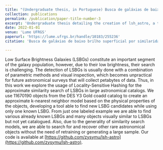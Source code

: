 ```yaml
---
title: "(Undergraduate thesis, in Portuguese) Busca de galáxias de baixo brilho superficial por similaridade em grandes catálogos astronômicos"
collection: publications
permalink: /publication/paper-title-number-3
excerpt: 'Undergraduate thesis detailing the creation of lsh_astro, a tool that uses Locality-Sensitive Hashing with PySpark to perform an approximate similarity search of Low Surface Brightness Galaxies (LSBGs) in large astronomical catalogs. It allows for a quick and computationally efficient way for astronomers to find new LSBG candidates in large astronomical catalogs needing only one labeled LSBGs.'
date: 2022-01-01
venue: 'Lume UFRGS'
paperurl: 'https://lume.ufrgs.br/handle/10183/255236'
citation: 'Busca de galáxias de baixo brilho superficial por similaridade em grandes catálogos astronômicos. Marcos Tidball, Cristina Furlanetto. Lume UFRGS, 2022.'

---
```

Low Surface Brightness Galaxies (LSBGs) constitute an important segment of the galaxy population, however, due to their low brightness, their search is challenging. The detection of LSBGs is usually done with a combination of parametric methods and visual inspection, which becomes unpractical for future astronomical surveys that will collect petabytes of data. Thus, in this work we explore the usage of Locality-Sensitive Hashing for the approximate similarity search of LSBGs in large astronomical catalogs. We use 11670190 objects from the DES Y3 Gold coadd catalog to create an approximate k-nearest neighbor model based on the physical properties of the objects, developing a tool able to find new LSBG candidates while using only one known LSBG. From just one labeled example we are able to find various already known LSBGs and many objects visually similar to LSBGs but not yet catalogued. Also, due to the generality of similarity search models, we are able to search for and recover other rare astronomical objects without the need of retraining or generating a large sample. Our code is available at [https://github.com/zysymu/lsh-astro](https://github.com/zysymu/lsh-astro).
